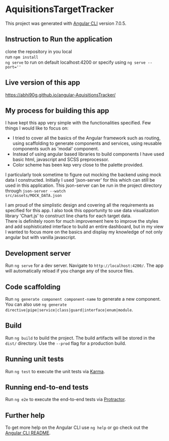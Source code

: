 # AquisitionsTargetTracker

This project was generated with [Angular CLI](https://github.com/angular/angular-cli) version 7.0.5.  

## Instruction to Run the application  
clone the repository in you local  
run <code>npm install</code>  
<code>ng serve</code> to run on default localhost:4200 or specify using <code>ng serve --port=''</code>  
  
## Live version of this app  
https://abhi90g.github.io/angular-AquisitionsTracker/  
  
## My process for building this app  
I have kept this app very simple with the functionalities specified. Few things I would like to focus on:  
* I tried to cover all the basics of the Angular framework such as routing, using scaffolding to generate components and services, using reusable components such as 'modal' component.  
* Instead of using angular based libraries to build components I have used basic html, javascript and SCSS preprocessor.  
* Color scheme has been kep very close to the palette provided.  
  
I particularly took sometime to figure out mocking the backend using mock data I constructed. Initially I used 'json-server' for this which can still be used in this application. This json-server can be run in the project directory through <code>json-server --watch src/assets/MOCK_DATA.json</code>  
  
I am proud of the simplistic design and covering all the requirements as specified for this app. I also took this opportunity to use data visualization library 'Chart.js' to construct line charts for each target data.  
There is definitely room for much improvement here to improve the styles and add sophisticated interface to build an entire dashboard, but in my view I wanted to focus more on the basics and display my knowledge of not only angular but with vanilla javascript.

## Development server

Run `ng serve` for a dev server. Navigate to `http://localhost:4200/`. The app will automatically reload if you change any of the source files.

## Code scaffolding

Run `ng generate component component-name` to generate a new component. You can also use `ng generate directive|pipe|service|class|guard|interface|enum|module`.

## Build

Run `ng build` to build the project. The build artifacts will be stored in the `dist/` directory. Use the `--prod` flag for a production build.

## Running unit tests

Run `ng test` to execute the unit tests via [Karma](https://karma-runner.github.io).

## Running end-to-end tests

Run `ng e2e` to execute the end-to-end tests via [Protractor](http://www.protractortest.org/).

## Further help

To get more help on the Angular CLI use `ng help` or go check out the [Angular CLI README](https://github.com/angular/angular-cli/blob/master/README.md).
